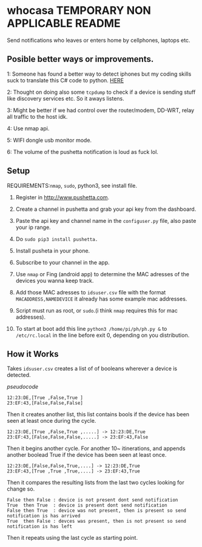 
# whocasa TEMPORARY NON APPLICABLE README

Send notifications who leaves or enters home by cellphones, laptops etc.

## Posible better ways or improvements.

1: Someone has found a better way to detect iphones but my coding skills suck to translate this C# code to python. [HERE](http://www.power-home.com/forum/forum_posts.asp?TID=3250)

2: Thought on doing also some `tcpdump` to check if a device is sending stuff like discovery services etc. So it aways listens.

3: Might be better if we had control over the router/modem, DD-WRT, relay all traffic to the host idk.

4: Use nmap api.

5: WIFI dongle usb monitor mode.

6: The volume of the pushetta notification is loud as fuck lol.

## Setup

REQUIREMENTS:`nmap`, `sudo`, python3, see install file.


1) Register in http://www.pushetta.com.

2) Create a channel in pushetta and grab your api key from the dashboard.

3) Paste the api key and channel name in the `configuser.py` file, also paste your ip range.

4) Do `sudo pip3 install pushetta.`

5) Install pusheta in your phone.

6) Subscribe to your channel in the app.

7) Use `nmap` or Fing (android app) to determine the MAC adresses of the devices you wanna keep track.

8) Add those MAC adresses to `idsuser.csv` file with the format `MACADDRESS,NAMEDEVICE` it already has some example mac addresses.

9) Script must run as root, or `sudo`.(i think `nmap` requires this for mac addresses).

10) To start at boot add this line `python3 /home/pi/ph/ph.py &` to `/etc/rc.local` in the line before exit 0, depending on you distribution.


## How it Works

Takes `idsuser.csv` creates a list of of booleans wherever a device is detected.

*pseudocode*

```
12:23:DE,[True ,False,True ]
23:EF:43,[False,False,False]
```

Then it creates another list, this list contains bools if the device has been seen at least once during the cycle.

```
12:23:DE,[True ,False,True ,.....] -> 12:23:DE,True
23:EF:43,[False,False,False,.....] -> 23:EF:43,False
```

Then it begins another cycle. For another 10~ itinerations, and appends another boolead True if the device has been seen at least once.

```
12:23:DE,[False,False,True,....] -> 12:23:DE,True
23:EF:43,[True ,True ,True,....] -> 23:EF:43,True
```

Then it compares the resulting lists from the last two cycles looking for change so.

```
False then False : device is not present dont send notification
True  then True  : device is present dont send notification
False then True  : device was not present, then is present so send notification is has arrived
True  then False : devces was present, then is not present so send notification is has left
```

Then it repeats using the last cycle as starting point.
